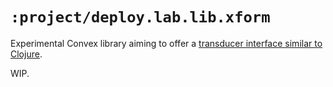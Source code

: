 # `:project/deploy.lab.lib.xform`

Experimental Convex library aiming to offer a [transducer interface similar to Clojure](https://clojure.org/reference/transducers).

WIP.
